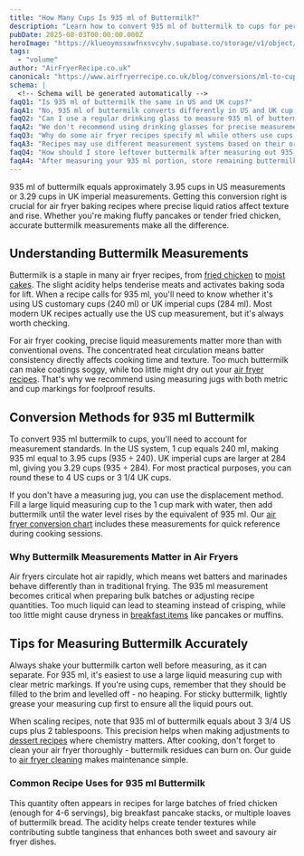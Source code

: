 ```yaml
---
title: "How Many Cups Is 935 ml of Buttermilk?"
description: "Learn how to convert 935 ml of buttermilk to cups for perfect baking results every time. Includes UK and US measurements."
pubDate: 2025-08-03T00:00:00.000Z
heroImage: "https://klueoymssxwfnxsvcyhv.supabase.co/storage/v1/object/public/Shmucket/how-many-cups-is-935-ml-of-buttermilk.webp"
tags:
  - "volume"
author: "AirFryerRecipe.co.uk"
canonical: "https://www.airfryerrecipe.co.uk/blog/conversions/ml-to-cups/how-many-cups-is-935-ml-of-buttermilk"
schema: |
  <!-- Schema will be generated automatically -->
faqQ1: "Is 935 ml of buttermilk the same in US and UK cups?"
faqA1: "No, 935 ml of buttermilk converts differently in US and UK cup measurements. In the US system (where 1 cup = 240 ml), 935 ml equals about 3.95 cups. In the UK imperial system (where 1 cup = 284 ml), it's approximately 3.29 cups. Most modern UK recipes use the US cup measurement."
faqQ2: "Can I use a regular drinking glass to measure 935 ml of buttermilk?"
faqA2: "We don't recommend using drinking glasses for precise measurements like 935 ml of buttermilk. Glass sizes vary widely, and you risk being significantly off in your measurements. Instead, use a proper liquid measuring jug with metric markings, or alternatively, measure out 3 3/4 US cups plus 2 tablespoons for accuracy in air fryer recipes."
faqQ3: "Why do some air fryer recipes specify ml while others use cups for buttermilk?"
faqA3: "Recipes may use different measurement systems based on their origin. Metric measurements (ml) are more precise and commonly used in professional recipes, while cups are more familiar for home cooks. For 935 ml of buttermilk, we recommend using metric for accuracy, especially in air fryer cooking where liquid ratios significantly affect results."
faqQ4: "How should I store leftover buttermilk after measuring out 935 ml?"
faqA4: "After measuring your 935 ml portion, store remaining buttermilk in its original carton or an airtight container in the fridge. It typically lasts 1-2 weeks past its sell-by date. You can also freeze buttermilk in measured portions for future air fryer recipes - just shake well after thawing as separation may occur."
---
```

<p>935 ml of buttermilk equals approximately 3.95 cups in US measurements or 3.29 cups in UK imperial measurements. Getting this conversion right is crucial for air fryer baking recipes where precise liquid ratios affect texture and rise. Whether you're making fluffy pancakes or tender fried chicken, accurate buttermilk measurements make all the difference.</p>

<h2>Understanding Buttermilk Measurements</h2>
<p>Buttermilk is a staple in many air fryer recipes, from <a href=https://www.airfryerrecipe.co.uk/recipe-category/chicken>fried chicken</a> to <a href=https://www.airfryerrecipe.co.uk/recipe-category/cakes>moist cakes</a>. The slight acidity helps tenderise meats and activates baking soda for lift. When a recipe calls for 935 ml, you'll need to know whether it's using US customary cups (240 ml) or UK imperial cups (284 ml). Most modern UK recipes actually use the US cup measurement, but it's always worth checking.</p>
<p>For air fryer cooking, precise liquid measurements matter more than with conventional ovens. The concentrated heat circulation means batter consistency directly affects cooking time and texture. Too much buttermilk can make coatings soggy, while too little might dry out your <a href=https://www.airfryerrecipe.co.uk/recipes>air fryer recipes</a>. That's why we recommend using measuring jugs with both metric and cup markings for foolproof results.</p>

<h2>Conversion Methods for 935 ml Buttermilk</h2>
<p>To convert 935 ml buttermilk to cups, you'll need to account for measurement standards. In the US system, 1 cup equals 240 ml, making 935 ml equal to 3.95 cups (935 ÷ 240). UK imperial cups are larger at 284 ml, giving you 3.29 cups (935 ÷ 284). For most practical purposes, you can round these to 4 US cups or 3 1/4 UK cups.</p>
<p>If you don't have a measuring jug, you can use the displacement method. Fill a large liquid measuring cup to the 1 cup mark with water, then add buttermilk until the water level rises by the equivalent of 935 ml. Our <a href=https://www.airfryerrecipe.co.uk/air-fryer-conversion-chart>air fryer conversion chart</a> includes these measurements for quick reference during cooking sessions.</p>

<h3>Why Buttermilk Measurements Matter in Air Fryers</h3>
<p>Air fryers circulate hot air rapidly, which means wet batters and marinades behave differently than in traditional frying. The 935 ml measurement becomes critical when preparing bulk batches or adjusting recipe quantities. Too much liquid can lead to steaming instead of crisping, while too little might cause dryness in <a href=https://www.airfryerrecipe.co.uk/recipe-category/breakfast>breakfast items</a> like pancakes or muffins.</p>

<h2>Tips for Measuring Buttermilk Accurately</h2>
<p>Always shake your buttermilk carton well before measuring, as it can separate. For 935 ml, it's easiest to use a large liquid measuring cup with clear metric markings. If you're using cups, remember that they should be filled to the brim and levelled off - no heaping. For sticky buttermilk, lightly grease your measuring cup first to ensure all the liquid pours out.</p>
<p>When scaling recipes, note that 935 ml of buttermilk equals about 3 3/4 US cups plus 2 tablespoons. This precision helps when making adjustments to <a href=https://www.airfryerrecipe.co.uk/recipe-category/dessert>dessert recipes</a> where chemistry matters. After cooking, don't forget to clean your air fryer thoroughly - buttermilk residues can burn on. Our guide to <a href=https://www.airfryerrecipe.co.uk/air-fryer-cleaner>air fryer cleaning</a> makes maintenance simple.</p>

<h3>Common Recipe Uses for 935 ml Buttermilk</h3>
<p>This quantity often appears in recipes for large batches of fried chicken (enough for 4-6 servings), big breakfast pancake stacks, or multiple loaves of buttermilk bread. The acidity helps create tender textures while contributing subtle tanginess that enhances both sweet and savoury air fryer dishes.</p>
